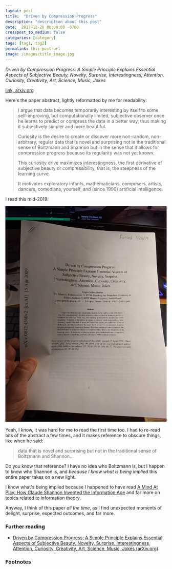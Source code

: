 ```yaml
---
layout: post
title:  "Driven by Compression Progress"
description: "description about this post"
date:  2017-12-26 06:00:00 -0700
crosspost_to_medium: false
categories: [category]
tags: [tag1, tag2]
permalink: this-post-url
image: /images/title_image.jpg
---
```


_Driven by Compression Progress: A Simple Principle Explains Essential Aspects of Subjective Beauty, Novelty, Surprise, Interestingness, Attention, Curiosity, Creativity, Art, Science, Music, Jokes_

[link, arxiv.org](https://arxiv.org/abs/0812.4360)

Here's the paper abstract, lightly reformatted by me for readability:

> I argue that data becomes temporarily interesting by itself to some self-improving, but computationally limited, subjective observer once he learns to predict or compress the data in a better way, thus making it subjectively simpler and more beautiful. 
> 
> Curiosity is the desire to create or discover more non-random, non-arbitrary, regular data that is novel and surprising not in the traditional sense of Boltzmann and Shannon but in the sense that it allows for compression progress because its regularity was not yet known. 
> 
> This curiosity drive maximizes interestingness, the first derivative of subjective beauty or compressibility, that is, the steepness of the learning curve. 
>
> It motivates exploratory infants, mathematicians, composers, artists, dancers, comedians, yourself, and (since 1990) artificial intelligence.

I read this mid-2019:

![read in 2019](/images_2020/compression-progress.jpg)

<!--more-->

Yeah, I know, it was hard for me to read the first time too. I had to re-read bits of the abstract a few times, and it makes reference to obscure things, like when he said:

> data that is novel and surprising but not in the traditional sense of Boltzmann and Shannon...

Do you know that reference? I have no idea who Boltzmann is, but I happen to know who Shannon is, and _because I know what is being implied_ this entire paper takes on a new light. 

I know what's being implied because I happened to have read [A Mind At Play: How Claude Shannon Invented the Information Age](https://www.goodreads.com/book/show/32919530-a-mind-at-play) and far more on topics related to information theory. 


Anyway, I think of this paper _all the time_, as I find unexpected moments of delight, surprise, expected outcomes, and far more.







### Further reading

- [Driven by Compression Progress: A Simple Principle Explains Essential Aspects of Subjective Beauty, Novelty, Surprise, Interestingness, Attention, Curiosity, Creativity, Art, Science, Music, Jokes (arXiv.org)](https://arxiv.org/abs/0812.4360)

### Footnotes 

